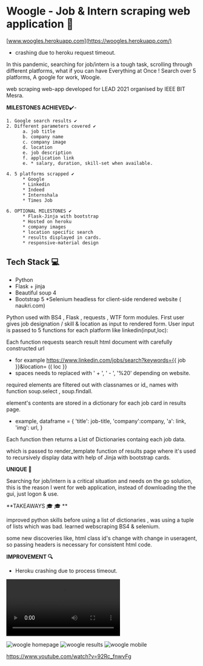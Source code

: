 # Woogle - Job & Intern scraping web application 📱

[www.woogles.herokuapp.com](https://woogles.herokuapp.com/) 
  * crashing due to heroku request timeout. 

In this pandemic, searching for job/intern is a tough task, scrolling through different platforms, what if you can have Everything at Once !
Search over 5 platforms, A google for work, Woogle.

web scraping web-app developed for LEAD 2021 organised by IEEE BIT Mesra.

**MILESTONES ACHIEVED**✔️- 
  
    1. Google search results ✔️
    2. Different parameters covered ✔️
          a. job title
          b. company name
          c. company image
          d. location  
          e. job description
          f. application link 
          e. * salary, duration, skill-set when available.
          
    4. 5 platforms scrapped ✔️
          * Google
          * Linkedin
          * Indeed
          * Internshala  
          * Times Job
          
    6. OPTIONAL MILESTONES ✔️ 
          * Flask-Jinja with bootstrap 
          * Hosted on heroku
          * company images 
          * location specific search 
          * results displayed in cards.
          * responsive-material design
          
            

 ## Tech Stack 💻 ##
 
 * Python 
 * Flask + jinja  
 * Beautiful soup 4 
 * Bootstrap 5 
   *Selenium headless for client-side rendered website ( naukri.com)

Python used with BS4 , Flask , requests , WTF form modules.
First user gives job designation / skill & location as input to rendered form. 
User input is passed to 5 functions for each platform like linkedin(input,loc): 

Each function requests search result html document with carefully constructed url 
  * for example https://www.linkedin.com/jobs/search?keywords={{ job }}&location= (( loc }}
  * spaces needs to replaced with ' + ', ' - ', '%20' depending on website.

required elements are filtered out with classnames or id_ names with function soup.select , soup.findall.

element's contents are stored in a dictionary for each job card in results page.
  * example, 
      dataframe = { 'title': job-title,
                    'company':company,
                    'a': link,
                    'img': url,
                   }

Each function then returns a List of Dictionaries containg each job data. 

which is passed to render_template function of results page where it's used to 
recursively display data with help of Jinja with bootstrap cards. 


**UNIQUE 🚀**

Searching for job/intern is a critical situation and needs on the go solution, this is the reason I went for web application, 
instead of downloading the the gui, just logon & use. 

**TAKEAWAYS 🎓 🎓 **

improved python skills
    before using a list of dictionaries , was using a tuple of lists which was bad.
learned webscraping 
    BS4 & selenium.

some new discoveries like,
    html class id's change with change in useragent, so passing headers is necessary for consistent html code.



**IMPROVEMENT 🔍**
* Heroku crashing due to process timeout.

![video](https://storezeo.000webhostapp.com/server/woogle%20v1.mp4)

![woogle homepage](https://i.imgur.com/jxThCQ1.png "woogle home") 
![woogle results](https://i.imgur.com/xkI3g6W.png "woogle results") 
![woogle mobile](https://i.imgur.com/fHS3oip.png "woogle mobile")


https://www.youtube.com/watch?v=92Rc_fnwvFg




